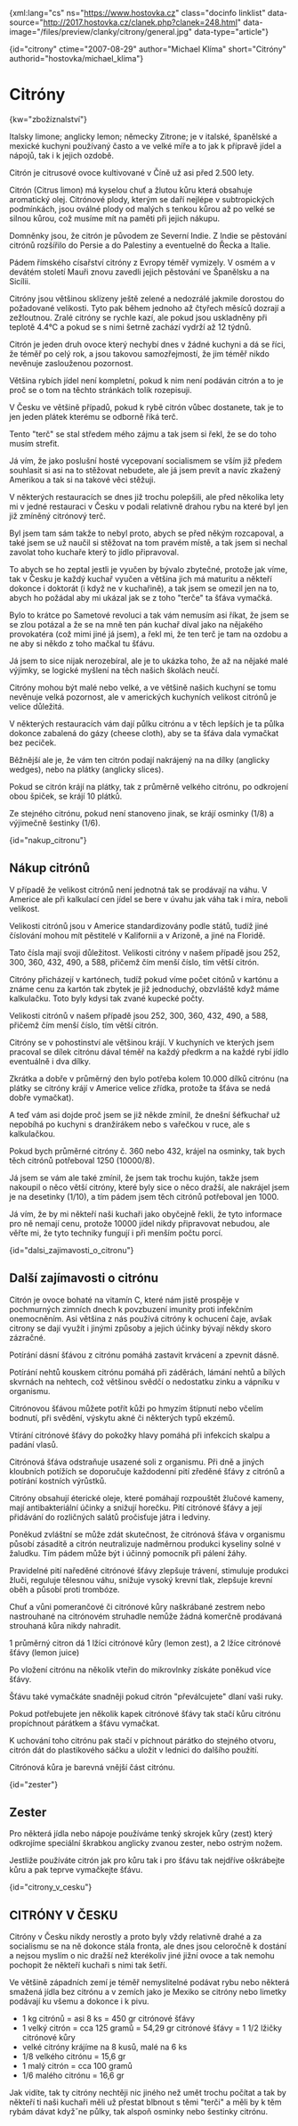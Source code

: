
{xml:lang="cs" ns="https://www.hostovka.cz" class="docinfo linklist" data-source="http://2017.hostovka.cz/clanek.php?clanek=248.html" data-image="/files/preview/clanky/citrony/general.jpg" data-type="article"}

{id="citrony" ctime="2007-08-29" author="Michael Klíma" short="Citróny" authorid="hostovka/michael_klima"}

# Citróny

<!-- generated attribute kw by user_udpatekw.sh on 2019-03-13, do not edit -->

{kw="zbožíznalství"}

Italsky limone; anglicky lemon; německy Zitrone; je v italské, španělské a mexické kuchyni používaný často a ve velké míře a to jak k přípravě jídel a nápojů, tak i k jejich ozdobě.

Citrón je citrusové ovoce kultivované v Číně už asi před 2.500 lety.

Citrón (Citrus limon) má kyselou chuť a žlutou kůru která obsahuje aromatický olej. Citrónové plody, kterým se daří nejlépe v subtropických podmínkách, jsou oválné plody od malých s tenkou kůrou až po velké se silnou kůrou, což musíme mít na paměti při jejich nákupu.

Domněnky jsou, že citrón je původem ze Severní Indie. Z Indie se pěstování citrónů rozšířilo do Persie a do Palestiny a eventuelně do Řecka a Italie.

Pádem římského císařství citróny z Evropy téměř vymizely. V osmém a v devátém století Mauři znovu zavedli jejich pěstování ve Španělsku a na Sicílii.

Citróny jsou většinou sklízeny ještě zelené a nedozrálé jakmile dorostou do požadované velikosti. Tyto pak během jednoho až čtyřech měsíců dozrají a zežloutnou. Zralé citróny se rychle kazí, ale pokud jsou uskladněny při teplotě 4.4°C a pokud se s nimi šetrně zachází vydrží až 12 týdnů.

Citrón je jeden druh ovoce který nechybí dnes v žádné kuchyni a dá se říci, že téměř po celý rok, a jsou takovou samozřejmostí, že jim téměř nikdo nevěnuje zaslouženou pozornost.

Většina rybích jídel není kompletní, pokud k nim není podáván citrón a to je proč se o tom na těchto stránkách tolik rozepisuji.

V Česku ve většině případů, pokud k rybě citrón vůbec dostanete, tak je to jen jeden plátek kterému se odborně říká terč.

Tento "terč" se stal středem mého zájmu a tak jsem si řekl, že se do toho musím strefit.

Já vím, že jako poslušní hosté vycepovaní socialismem se vším již předem souhlasit si asi na to stěžovat nebudete, ale já jsem prevít a navíc zkažený Amerikou a tak si na takové věci stěžuji.

V některých restauracích se dnes již trochu polepšili, ale před několika lety mi v jedné restauraci v Česku v podali relativně drahou rybu na které byl jen již zmíněný citrónový terč.

Byl jsem tam sám takže to nebyl proto, abych se před někým rozcapoval, a také jsem se už naučil si stěžovat na tom pravém místě, a tak jsem si nechal zavolat toho kuchaře který to jídlo připravoval.

To abych se ho zeptal jestli je vyučen by bývalo zbytečné, protože jak víme, tak v Česku je každý kuchař vyučen a většina jich má maturitu a někteří dokonce i doktorát (i když ne v kuchařině), a tak jsem se omezil jen na to, abych ho požádal aby mi ukázal jak se z toho "terče" ta šťáva vymačká.

Bylo to krátce po Sametové revoluci a tak vám nemusím asi říkat, že jsem se se zlou potázal a že se na mně ten pán kuchař díval jako na nějakého provokatéra (což mimi jiné já jsem), a řekl mi, že ten terč je tam na ozdobu a ne aby si někdo z toho mačkal tu šťávu.

Já jsem to sice nijak nerozebíral, ale je to ukázka toho, že až na nějaké malé výjimky, se logické myšlení na těch našich školách neučí.

Citróny mohou být malé nebo velké, a ve většině našich kuchyní se tomu nevěnuje velká pozornost, ale v amerických kuchyních velikost citrónů je velice důležitá.

V některých restauracích vám dají půlku citrónu a v těch lepších je ta půlka dokonce zabalená do gázy (cheese cloth), aby se ta šťáva dala vymačkat bez peciček.

Běžnější ale je, že vám ten citrón podají nakrájený na na dílky (anglicky wedges), nebo na plátky (anglicky slices).

Pokud se citrón krájí na plátky, tak z průměrně velkého citrónu, po odkrojení obou špiček, se krájí 10 plátků.

Ze stejného citrónu, pokud není stanoveno jinak, se krájí osminky (1/8) a výjimečně šestinky (1/6).

{id="nakup_citronu"}

## Nákup citrónů

V případě že velikost citrónů není jednotná tak se prodávají na váhu. V Americe ale při kalkulací cen jídel se bere v úvahu jak váha tak i míra, neboli velikost.

Velikosti citrónů jsou v Americe standardizovány podle států, tudíž jiné číslování mohou mít pěstitelé v Kalifornii a v Arizoně, a jiné na Floridě.

Tato čísla mají svoji důležitost. Velikosti citróny v našem případě jsou 252, 300, 360, 432, 490, a 588, přičemž čím menší číslo, tím větší citrón.

Citróny přicházejí v kartónech, tudíž pokud víme počet citónů v kartónu a známe cenu za kartón tak zbytek je již jednoduchý, obzvláště když máme kalkulačku. Toto byly kdysi tak zvané kupecké počty.

Velikosti citrónů v našem případě jsou 252, 300, 360, 432, 490, a 588, přičemž čím menší číslo, tím větší citrón.

Citróny se v pohostinství ale většinou krájí. V kuchyních ve kterých jsem pracoval se dílek citrónu dával téměř na každý předkrm a na každé rybí jídlo eventuálně i dva dílky.

Zkrátka a dobře v průměrný den bylo potřeba kolem 10.000 dílků citrónu (na plátky se citróny krájí v Americe velice zřídka, protože ta šťáva se nedá dobře vymačkat).

A teď vám asi dojde proč jsem se již někde zmínil, že dnešní šéfkuchař už nepobíhá po kuchyni s dranžírákem nebo s vařečkou v ruce, ale s kalkulačkou.

Pokud bych průměrné citróny č. 360 nebo 432, krájel na osminky, tak bych těch citrónů potřeboval 1250 (10000/8).

Já jsem se vám ale také zmínil, že jsem tak trochu kujón, takže jsem nakoupil o něco větší citróny, které byly sice o něco dražší, ale nakrájel jsem je na desetinky (1/10), a tím pádem jsem těch citrónů potřeboval jen 1000.

Já vím, že by mi někteří naši kuchaři jako obyčejně řekli, že tyto informace pro ně nemají cenu, protože 10000 jídel nikdy připravovat nebudou, ale věřte mi, že tyto techniky fungují i při menším počtu porcí.

{id="dalsi\_zajimavosti\_o_citronu"}

## Další zajímavosti o citrónu

Citrón je ovoce bohaté na vitamín C, které nám jistě prospěje v pochmurných zimních dnech k povzbuzení imunity proti infekčním onemocněním. Asi většina z nás používá citróny k ochucení čaje, avšak citrony se dají využít i jinými způsoby a jejich účinky bývají někdy skoro zázračné.

Potírání dásní šťávou z citrónu pomáhá zastavit krvácení a zpevnit dásně.

Potírání nehtů kouskem citrónu pomáhá při záděrách, lámání nehtů a bílých skvrnách na nehtech, což většinou svědčí o nedostatku zinku a vápníku v organismu.

Citrónovou šťávou můžete potřít kůži po hmyzím štípnutí nebo včelím bodnutí, při svědění, výskytu akné či některých typů ekzémů.

Vtírání citrónové šťávy do pokožky hlavy pomáhá při infekcích skalpu a padání vlasů.

Citrónová šťáva odstraňuje usazené soli z organismu. Při dně a jiných kloubních potížích se doporučuje každodenní pití zředěné šťávy z citrónů a potírání kostních výrůstků.

Citróny obsahují éterické oleje, které pomáhají rozpouštět žlučové kameny, mají antibakteriální účinky a snižují horečku. Pití citrónové šťávy a její přidávání do rozličných salátů pročisťuje játra i ledviny.

Poněkud zvláštní se může zdát skutečnost, že citrónová šťáva v organismu působí zásaditě a citrón neutralizuje nadměrnou produkci kyseliny solné v žaludku. Tím pádem může být i účinný pomocník při pálení žáhy.

Pravidelné pití naředěné citrónové šťávy zlepšuje trávení, stimuluje produkci žluči, reguluje tělesnou váhu, snižuje vysoký krevní tlak, zlepšuje krevní oběh a působí proti trombóze.

Chuť a vůni pomerančové či citrónové kůry naškrábané zestrem nebo nastrouhané na citrónovém struhadle nemůže žádná komerčně prodávaná strouhaná kůra nikdy nahradit.

1 průměrný citron dá 1 lžíci citrónové kůry (lemon zest), a 2 lžíce citrónové šťávy (lemon juice)

Po vložení citrónu na několik vteřin do mikrovlnky získáte poněkud více šťávy.

Šťávu také vymačkáte snadněji pokud citrón "převálcujete" dlaní vaši ruky.

Pokud potřebujete jen několik kapek citrónové šťávy tak stačí kůru citrónu propíchnout párátkem a šťávu vymačkat.

K uchování toho citrónu pak stačí v píchnout párátko do stejného otvoru, citrón dát do plastikového sáčku a uložit v lednici do dalšího použití.

Citrónová kůra je barevná vnější část citrónu.

{id="zester"}

## Zester

Pro některá jídla nebo nápoje používáme tenký skrojek kůry (zest) který odkrojíme speciální škrabkou anglicky zvanou zester, nebo ostrým nožem.

Jestliže používáte citrón jak pro kůru tak i pro šťávu tak nejdříve oškrábejte kůru a pak teprve vymačkejte šťávu.

{id="citrony\_v\_cesku"}

## CITRÓNY V ČESKU

Citróny v Česku nikdy nerostly a proto byly vždy relativně drahé a za socialismu se na ně dokonce stála fronta, ale dnes jsou celoročně k dostání a nejsou myslím o nic dražší než kterékoliv jiné jižní ovoce a tak nemohu pochopit že někteří kuchaři s nimi tak šetří.

Ve většině západních zemí je téměř nemyslitelné podávat rybu nebo některá smažená jídla bez citrónu a v zemích jako je Mexiko se citróny nebo limetky podávají ku všemu a dokonce i k pivu.

  * 1 kg citrónů = asi 8 ks = 450 gr citrónové šťávy
  * 1 velký citrón = cca 125 gramů = 54,29 gr citrónové šťávy = 1 1/2 lžičky citrónové kůry
  * velké citróny krájíme na 8 kusů, malé na 6 ks
  * 1/8 velkého citrónu = 15,6 gr
  * 1 malý citrón = cca 100 gramů
  * 1/6 malého citrónu = 16,6 gr

Jak vidíte, tak ty citróny nechtěji nic jiného než umět trochu počítat a tak by někteří ti naši kuchaři měli už přestat blbnout s těmi "terči" a měli by k těm rybám dávat kdyžˇne půlky, tak alspoň osminky nebo šestinky citrónu.

